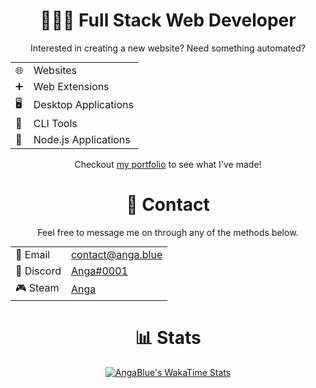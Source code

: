 <div align="center">
    <h1>🧑🏻‍💻 Full Stack Web Developer</h1>
    <p>Interested in creating a new website? Need something automated?</p>
    <table style="margin: 0 auto; border: none; text-align: left;">
        <tr><td>🌐</td><td>Websites</td></tr>
        <tr><td>➕</td><td>Web Extensions</td></tr>
        <tr><td>🖥️</td><td>Desktop Applications</td></tr>
        <tr><td>🔧</td><td>CLI Tools</td></tr>
        <tr><td>🔮</td><td>Node.js Applications</td></tr>
    </table>
    <p style="margin-top: 16px">Checkout <a href="https://anga.blue/portfolio">my portfolio</a> to see what I've made!</p>
    <h1>💬 Contact</h1>
        <p>Feel free to message me on through any of the methods below.</p>
        <table style="margin: 0 auto; border: none; text-align: left;">
        <tr><td>📧 Email</td><td><a href="mailto:contact@anga.blue">contact@anga.blue</a></td></tr>
        <tr><td>💬 Discord</td><td><a href="https://anga.blue/discord">Anga#0001</a></td></tr>
        <tr><td>🎮 Steam</td><td><a href="https://anga.blue/steam">Anga</a></td></tr>
    </table>
    <h1>📊 Stats</h1>

[![AngaBlue's WakaTime Stats](https://github-readme-stats.vercel.app/api/wakatime?username=AngaBlue)](https://github.com/AngaBlue)
</div>
